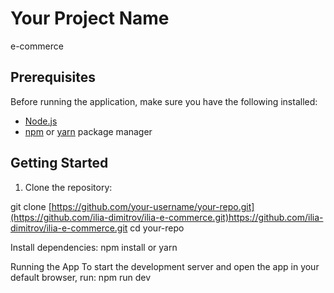 # Your Project Name

e-commerce

## Prerequisites

Before running the application, make sure you have the following installed:

- [Node.js](https://nodejs.org) 
- [npm](https://www.npmjs.com/) or [yarn](https://yarnpkg.com/) package manager

## Getting Started

1. Clone the repository:


git clone [https://github.com/your-username/your-repo.git](https://github.com/ilia-dimitrov/ilia-e-commerce.git)https://github.com/ilia-dimitrov/ilia-e-commerce.git
cd your-repo

Install dependencies:
npm install
or
yarn

Running the App
To start the development server and open the app in your default browser, run:
npm run dev

